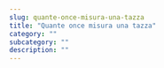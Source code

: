 ```yaml
---
slug: quante-once-misura-una-tazza
title: "Quante once misura una tazza"
category: ""
subcategory: ""
description: ""
---
```


